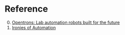 # Reference

0. [Opentrons: Lab automation robots built for the future](https://opentrons.com/)
0. [Ironies of Automation](https://ckrybus.com/static/papers/Bainbridge_1983_Automatica.pdf)

